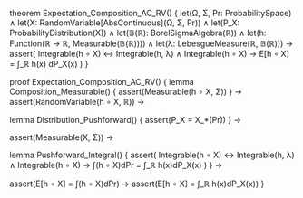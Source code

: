 theorem Expectation_Composition_AC_RV() {
  let(Ω, Σ, Pr: ProbabilitySpace) ∧
  let(X: RandomVariable[AbsContinuous](Ω, Σ, Pr)) ∧
  let(P_X: ProbabilityDistribution(X)) ∧
  let(𝔹(ℝ): BorelSigmaAlgebra(ℝ)) ∧
  let(h: Function(ℝ → ℝ, Measurable(𝔹(ℝ)))) ∧
  let(λ: LebesgueMeasure(ℝ, 𝔹(ℝ))) →
  assert(
    Integrable(h ∘ X) ↔ Integrable(h, λ) ∧
    Integrable(h ∘ X) → E[h ∘ X] = ∫_ℝ h(x) dP_X(x)
  )
}

proof Expectation_Composition_AC_RV() {
  lemma Composition_Measurable() {
    assert(Measurable(h ∘ X, Σ))
  } →
  assert(RandomVariable(h ∘ X, ℝ)) →
  
  lemma Distribution_Pushforward() {
    assert(P_X = X_*(Pr))
  } →
  
  assert(Measurable(X, Σ)) →
  
  lemma Pushforward_Integral() {
    assert(
      Integrable(h ∘ X) ↔ Integrable(h, λ) ∧
      Integrable(h ∘ X) → ∫(h ∘ X)dPr = ∫_ℝ h(x)dP_X(x)
    )
  } →
  
  assert(E[h ∘ X] = ∫(h ∘ X)dPr) →
  assert(E[h ∘ X] = ∫_ℝ h(x)dP_X(x))
}